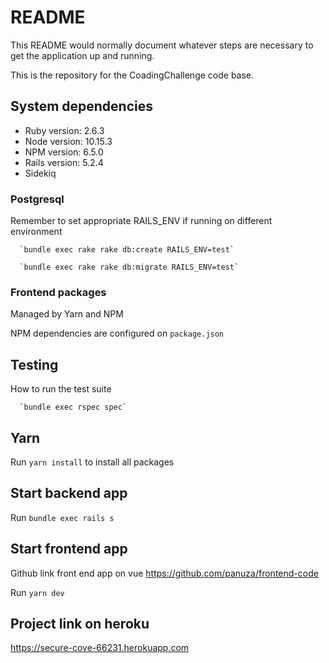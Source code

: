 # README

This README would normally document whatever steps are necessary to get the
application up and running.

This is the repository for the CoadingChallenge code base.

## System dependencies

* Ruby version: 2.6.3
* Node version: 10.15.3
* NPM version: 6.5.0
* Rails version: 5.2.4
* Sidekiq 

### Postgresql

Remember to set appropriate RAILS_ENV if running on different environment

      `bundle exec rake rake db:create RAILS_ENV=test`

      `bundle exec rake rake db:migrate RAILS_ENV=test`


### Frontend packages

Managed by Yarn and NPM

NPM dependencies are configured on `package.json`

## Testing

How to run the test suite

      `bundle exec rspec spec`

## Yarn

Run `yarn install` to install all packages
  
## Start backend app

Run `bundle exec rails s` 

## Start frontend app

Github link front end app on vue https://github.com/panuza/frontend-code

Run `yarn dev`  


## Project link on heroku

https://secure-cove-66231.herokuapp.com
